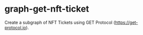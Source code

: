 # graph-get-nft-ticket

Create a subgraph of NFT Tickets using GET Protocol (https://get-protocol.io).

